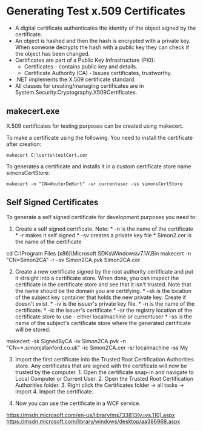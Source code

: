 # Generating Test x.509 Certificates

- A digital certificate authenticates the identity of the object signed by the certificate. 
- An object is hashed and then the hash is encrypted with a private key. When someone decrypts the hash with a public key they can check if the object has been changed.
- Certificates are part of a Public Key Infrastructure (PKI):
	- Certificates - contains public key and details.
	- Certificate Authority (CA) - Issues certificates, trustworthy.
- .NET implements the X.509 certificate standard.
- All classes for creating/managing certificates are in System.Security.Cryptography.X509Certificates.



## makecert.exe

X.509 certificates for testing purposes can be created using makecert.  

To make a certificate using the following. You need to install the certificate after creation:

```
makecert C:\certs\testCert.cer
```

To generates a certificate and installs it in a custom certificate store name simonsCertStore:

```
makecert -n "CN=WouterDeKort" -sr currentuser -ss simonsCertStore
```

## Self Signed Certificates

To generate a self signed certificate for development purposes you need to:

1) Create a self signed certificate. Note:
	* 
-n is the name of the certificate
	* 
-r makes it self signed
	* 
-sv creates a private key file 
	* 
Simon2.cer is the name of the certificate




cd C:\Program Files (x86)\Microsoft SDKs\Windows\v7.1A\Bin
makecert -n "CN=Simon2CA" -r -sv Simon2CA.pvk Simon2CA.cer

2) Create a new certificate signed by the root authority certificate and put it straight into a certificate store. When done, you can inspect the certificate in the certificate store and see that it isn't trusted. Note that the name should be the domain you are certifying.
	* 
-sk is the location of the subject key container that holds the new private key. Create if doesn't exist.
	* 
-iv is the issuer's private key file.
	* 
-n is the name of the certificate.
	* 
-ic the issuer's certificate
	* 
-sr the registry location of the certificate store to use - either localmachine or currentuser
	* 
-ss is the name of the subject's certificate store where the generated certificate will be stored.




makecert -sk SignedByCA -iv Simon2CA.pvk -n "CN=*.simonjstanford.co.uk" -ic Simon2CA.cer -sr localmachine -ss My

3) Import the first certificate into the Trusted Root Certification Authorities store. Any certificates that are signed with the certificate will now be trusted by the computer. 
	1. 
Open the certificate snap-in and navigate to Local Computer or Current User.
	2. 
Open the Trusted Root Certification Authorities folder.
	3. 
Right click the Certificates folder -> all tasks -> import
	4. 
Import the certificate.



4) Now you can use the certificate in a WCF service. 

https://msdn.microsoft.com/en-us/library/ms733813(v=vs.110).aspx
https://msdn.microsoft.com/library/windows/desktop/aa386968.aspx

<!--stackedit_data:
eyJoaXN0b3J5IjpbLTEwMDMzNzc2NTBdfQ==
-->